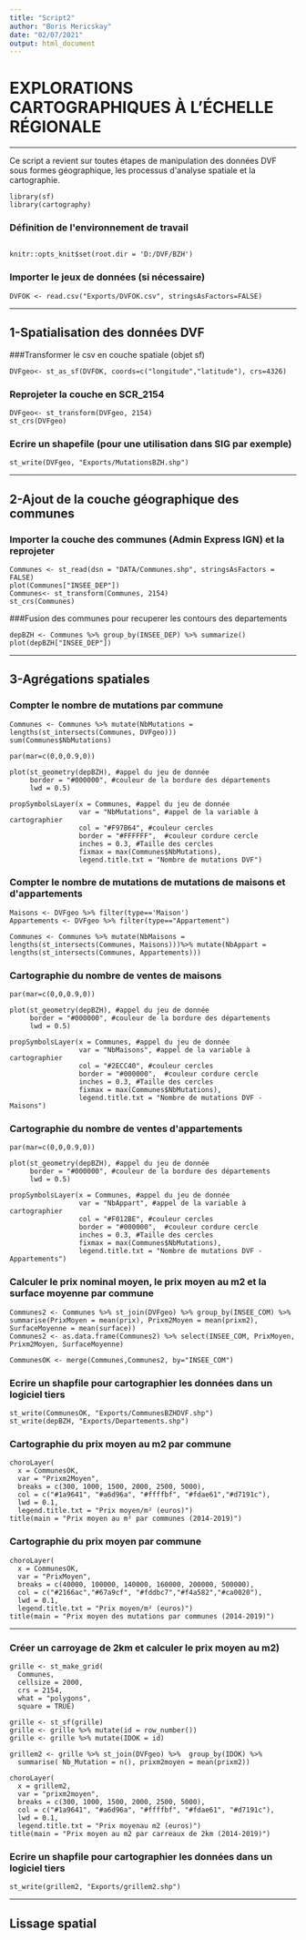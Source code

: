 ```yaml
---
title: "Script2"
author: "Boris Mericskay"
date: "02/07/2021"
output: html_document
---
```


# EXPLORATIONS CARTOGRAPHIQUES À L’ÉCHELLE RÉGIONALE 
---

Ce script a revient sur toutes étapes de manipulation des données DVF sous formes géographique, les processus d'analyse spatiale et la cartographie.

```{r cars}
library(sf)
library(cartography)
```

### Définition de l'environnement de travail

```{r setup}

knitr::opts_knit$set(root.dir = 'D:/DVF/BZH')
```

### Importer le jeux de données (si nécessaire)

```{r cars}
DVFOK <- read.csv("Exports/DVFOK.csv", stringsAsFactors=FALSE)
```

---
## 1-Spatialisation des données DVF


###Transformer le csv en couche spatiale (objet sf)

```{r cars}
DVFgeo<- st_as_sf(DVFOK, coords=c("longitude","latitude"), crs=4326)
```

### Reprojeter la couche en SCR_2154

```{r cars}
DVFgeo<- st_transform(DVFgeo, 2154)
st_crs(DVFgeo)
```

### Ecrire un shapefile (pour une utilisation dans SIG par exemple)

```{r cars}
st_write(DVFgeo, "Exports/MutationsBZH.shp")
```

---
## 2-Ajout de la couche géographique des communes


### Importer la couche des communes (Admin Express IGN) et la reprojeter

```{r cars}
Communes <- st_read(dsn = "DATA/Communes.shp", stringsAsFactors = FALSE)
plot(Communes["INSEE_DEP"])
Communes<- st_transform(Communes, 2154)
st_crs(Communes)
```


###Fusion des communes pour recuperer les contours des departements

```{r cars}
depBZH <- Communes %>% group_by(INSEE_DEP) %>% summarize()
plot(depBZH["INSEE_DEP"])
```

---

## 3-Agrégations spatiales

### Compter le nombre de mutations par commune

```{r cars}
Communes <- Communes %>% mutate(NbMutations = lengths(st_intersects(Communes, DVFgeo)))
sum(Communes$NbMutations)

par(mar=c(0,0,0.9,0))

plot(st_geometry(depBZH), #appel du jeu de donnée 
     border = "#000000", #couleur de la bordure des départements
     lwd = 0.5) 

propSymbolsLayer(x = Communes, #appel du jeu de donnée
                 var = "NbMutations", #appel de la variable à cartographier
                 col = "#F97B64", #couleur cercles
                 border = "#FFFFFF",  #couleur cordure cercle
                 inches = 0.3, #Taille des cercles
                 fixmax = max(Communes$NbMutations),
                 legend.title.txt = "Nombre de mutations DVF") 
```

### Compter le nombre de mutations de mutations de maisons et d'appartements

```{r cars}
Maisons <- DVFgeo %>% filter(type=='Maison')
Appartements <- DVFgeo %>% filter(type=="Appartement")

Communes <- Communes %>% mutate(NbMaisons = lengths(st_intersects(Communes, Maisons)))%>% mutate(NbAppart = lengths(st_intersects(Communes, Appartements)))
```


### Cartographie du nombre de ventes de maisons

```{r cars}
par(mar=c(0,0,0.9,0))

plot(st_geometry(depBZH), #appel du jeu de donnée 
     border = "#000000", #couleur de la bordure des départements
     lwd = 0.5) 

propSymbolsLayer(x = Communes, #appel du jeu de donnée
                 var = "NbMaisons", #appel de la variable à cartographier
                 col = "#2ECC40", #couleur cercles
                 border = "#000000",  #couleur cordure cercle
                 inches = 0.3, #Taille des cercles
                 fixmax = max(Communes$NbMutations),
                 legend.title.txt = "Nombre de mutations DVF - Maisons") 
```


### Cartographie du nombre de ventes d'appartements

```{r cars}
par(mar=c(0,0,0.9,0))

plot(st_geometry(depBZH), #appel du jeu de donnée 
     border = "#000000", #couleur de la bordure des départements
     lwd = 0.5) 

propSymbolsLayer(x = Communes, #appel du jeu de donnée
                 var = "NbAppart", #appel de la variable à cartographier
                 col = "#F012BE", #couleur cercles
                 border = "#000000",  #couleur cordure cercle
                 inches = 0.3, #Taille des cercles
                 fixmax = max(Communes$NbMutations),
                 legend.title.txt = "Nombre de mutations DVF -  Appartements") 

```

### Calculer le prix nominal moyen, le prix moyen au m2 et la surface moyenne par commune

```{r cars}
Communes2 <- Communes %>% st_join(DVFgeo) %>% group_by(INSEE_COM) %>% 
summarise(PrixMoyen = mean(prix), Prixm2Moyen = mean(prixm2), SurfaceMoyenne = mean(surface))
Communes2 <- as.data.frame(Communes2) %>% select(INSEE_COM, PrixMoyen, Prixm2Moyen, SurfaceMoyenne)

CommunesOK <- merge(Communes,Communes2, by="INSEE_COM")
```

### Ecrire un shapfile pour cartographier les données dans un logiciel tiers

```{r cars}
st_write(CommunesOK, "Exports/CommunesBZHDVF.shp")
st_write(depBZH, "Exports/Departements.shp")
```


### Cartographie du prix moyen au m2 par commune

```{r cars}
choroLayer(
  x = CommunesOK, 
  var = "Prixm2Moyen", 
  breaks = c(300, 1000, 1500, 2000, 2500, 5000),
  col = c("#1a9641", "#a6d96a", "#ffffbf", "#fdae61","#d7191c"),
  lwd = 0.1,
  legend.title.txt = "Prix moyen/m² (euros)")
title(main = "Prix moyen au m² par communes (2014-2019)")
```

### Cartographie du prix moyen par commune

```{r cars}
choroLayer(
  x = CommunesOK, 
  var = "PrixMoyen", 
  breaks = c(40000, 100000, 140000, 160000, 200000, 500000),
  col = c("#2166ac","#67a9cf", "#fddbc7","#f4a582","#ca0020"),
  lwd = 0.1,
  legend.title.txt = "Prix moyen/m² (euros)")
title(main = "Prix moyen des mutations par communes (2014-2019)")
```

---

### Créer un carroyage de 2km et calculer le prix moyen au m2)

```{r cars}
grille <- st_make_grid(
  Communes,
  cellsize = 2000,
  crs = 2154,
  what = "polygons",
  square = TRUE)

grille <- st_sf(grille)
grille <- grille %>% mutate(id = row_number())
grille <- grille %>% mutate(IDOK = id)

grillem2 <- grille %>% st_join(DVFgeo) %>%  group_by(IDOK) %>%
  summarise( Nb_Mutation = n(), prixm2moyen = mean(prixm2))

choroLayer(
  x = grillem2,
  var = "prixm2moyen",
  breaks = c(300, 1000, 1500, 2000, 2500, 5000),
  col = c("#1a9641", "#a6d96a", "#ffffbf", "#fdae61", "#d7191c"),
  lwd = 0.1,
  legend.title.txt = "Prix moyenau m2 (euros)")
title(main = "Prix moyen au m2 par carreaux de 2km (2014-2019)")
```

### Ecrire un shapfile pour cartographier les données dans un logiciel tiers

```{r cars}
st_write(grillem2, "Exports/grillem2.shp")
```

---


## Lissage spatial


